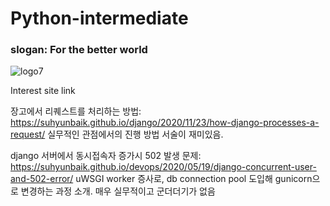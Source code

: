 # Python-intermediate
### slogan: For the better world
![logo7](https://user-images.githubusercontent.com/45458569/78848057-9807b800-7a4b-11ea-921b-3fca48e4ee80.png)

Interest site link

 장고에서 리퀘스트를 처리하는 방법: https://suhyunbaik.github.io/django/2020/11/23/how-django-processes-a-request/
 실무적인 관점에서의 진행 방법 서술이 재미있음.
 
 django 서버에서 동시접속자 증가시 502 발생 문제: https://suhyunbaik.github.io/devops/2020/05/19/django-concurrent-user-and-502-error/
 uWSGI worker 증사로, db connection pool 도입해 gunicorn으로 변경하는 과정 소개. 매우 실무적이고 군더더기가 없음
